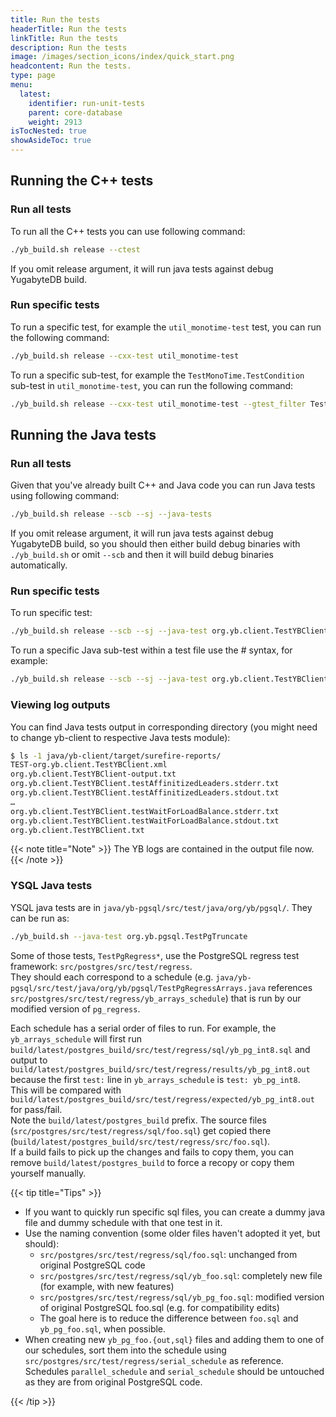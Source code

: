 ```yaml
---
title: Run the tests
headerTitle: Run the tests
linkTitle: Run the tests
description: Run the tests
image: /images/section_icons/index/quick_start.png
headcontent: Run the tests.
type: page
menu:
  latest:
    identifier: run-unit-tests
    parent: core-database
    weight: 2913
isTocNested: true
showAsideToc: true
---
```



## Running the C++ tests

### Run all tests

To run all the C++ tests you can use following command:

```sh
./yb_build.sh release --ctest
```

If you omit release argument, it will run java tests against debug YugabyteDB build.

### Run specific tests

To run a specific test, for example the `util_monotime-test` test, you can run the following command:

```sh
./yb_build.sh release --cxx-test util_monotime-test
```

To run a specific sub-test, for example the `TestMonoTime.TestCondition` sub-test in `util_monotime-test`, you can run the following command:

```sh
./yb_build.sh release --cxx-test util_monotime-test --gtest_filter TestMonoTime.TestCondition
```

## Running the Java tests

### Run all tests

Given that you've already built C++ and Java code you can run Java tests using following command:

```sh
./yb_build.sh release --scb --sj --java-tests
```

If you omit release argument, it will run java tests against debug YugabyteDB build, so you should then either build debug binaries with `./yb_build.sh` or omit `--scb` and then it will build debug binaries automatically.

### Run specific tests

To run specific test:

```sh
./yb_build.sh release --scb --sj --java-test org.yb.client.TestYBClient
```

To run a specific Java sub-test within a test file use the # syntax, for example:

```sh
./yb_build.sh release --scb --sj --java-test org.yb.client.TestYBClient#testClientCreateDestroy
```

### Viewing log outputs

You can find Java tests output in corresponding directory (you might need to change yb-client to respective Java tests module):

```sh
$ ls -1 java/yb-client/target/surefire-reports/
TEST-org.yb.client.TestYBClient.xml
org.yb.client.TestYBClient-output.txt
org.yb.client.TestYBClient.testAffinitizedLeaders.stderr.txt
org.yb.client.TestYBClient.testAffinitizedLeaders.stdout.txt
…
org.yb.client.TestYBClient.testWaitForLoadBalance.stderr.txt
org.yb.client.TestYBClient.testWaitForLoadBalance.stdout.txt
org.yb.client.TestYBClient.txt
```

{{< note title="Note" >}}
The YB logs are contained in the output file now.
{{< /note >}}

### YSQL Java tests

YSQL java tests are in `java/yb-pgsql/src/test/java/org/yb/pgsql/`.  They can be run as:
```bash
./yb_build.sh --java-test org.yb.pgsql.TestPgTruncate
```
Some of those tests, `TestPgRegress*`, use the PostgreSQL regress test framework: `src/postgres/src/test/regress`.  
They should each correspond to a schedule (e.g. `java/yb-pgsql/src/test/java/org/yb/pgsql/TestPgRegressArrays.java` references `src/postgres/src/test/regress/yb_arrays_schedule`) 
that is run by our modified version of `pg_regress`.

Each schedule has a serial order of files to run.  For example, the `yb_arrays_schedule` will first run `build/latest/postgres_build/src/test/regress/sql/yb_pg_int8.sql` 
and output to `build/latest/postgres_build/src/test/regress/results/yb_pg_int8.out` because the first `test:` line in `yb_arrays_schedule` is `test: yb_pg_int8`.  
This will be compared with `build/latest/postgres_build/src/test/regress/expected/yb_pg_int8.out` for pass/fail.  
Note the `build/latest/postgres_build` prefix.  The source files (`src/postgres/src/test/regress/sql/foo.sql`) get copied there (`build/latest/postgres_build/src/test/regress/src/foo.sql`).  
If a build fails to pick up the changes and fails to copy them, you can remove `build/latest/postgres_build` to force a recopy or copy them yourself manually.


{{< tip title="Tips" >}}

   - If you want to quickly run specific sql files, you can create a dummy java file and dummy schedule with that one test in it.
   - Use the naming convention (some older files haven't adopted it yet, but should):
     - `src/postgres/src/test/regress/sql/foo.sql`: unchanged from original PostgreSQL code
     - `src/postgres/src/test/regress/sql/yb_foo.sql`: completely new file (for example, with new features)
     - `src/postgres/src/test/regress/sql/yb_pg_foo.sql`: modified version of original PostgreSQL foo.sql (e.g. for compatibility edits) 
     - The goal here is to reduce the difference between `foo.sql` and `yb_pg_foo.sql`, when possible.
   - When creating new `yb_pg_foo.{out,sql}` files and adding them to one of our schedules, sort them into the schedule using `src/postgres/src/test/regress/serial_schedule` as reference. 
     Schedules `parallel_schedule` and `serial_schedule` should be untouched as they are from original PostgreSQL code.

{{< /tip >}}

